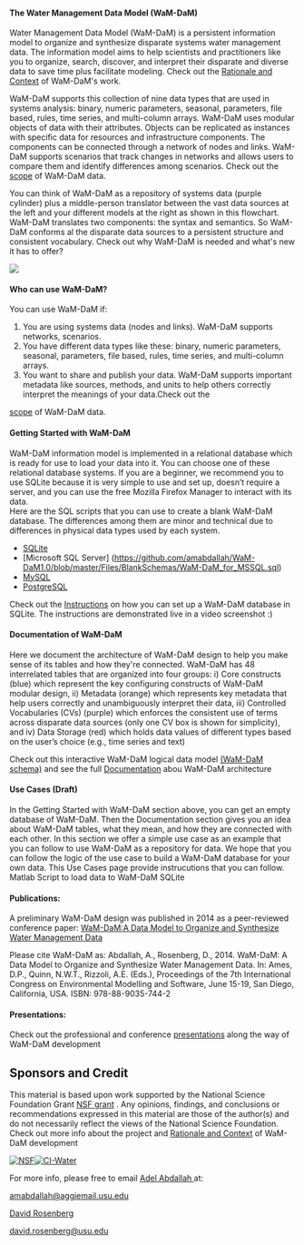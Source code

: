 #### The Water Management Data Model (WaM-DaM)

Water Management Data Model (WaM-DaM) is a persistent information model to organize and synthesize disparate systems water management data. The information model aims to help scientists and practitioners like you to organize, search, discover, and interpret their disparate and diverse data to save time plus facilitate modeling. Check out the [Rationale and Context](https://github.com/amabdallah/WaM-DaM/blob/master/docs/Rationale_Context.md) of WaM-DaM's work.

WaM-DaM supports this collection of nine data types that are used in systems analysis: binary, numeric parameters, seasonal, parameters, file based, rules, time series, and multi-column arrays. WaM-DaM uses modular objects of data with their attributes. Objects can be replicated as instances with specific data for resources and infrastructure components. The components can be connected through a network of nodes and links. WaM-DaM supports scenarios that track changes in networks and allows users to compare them and identify differences among scenarios. Check out the [scope](https://github.com/amabdallah/WaM-DaM/blob/master/docs/Scope.md) of WaM-DaM data.   

You can think of WaM-DaM as a repository of systems data (purple cylinder) plus a middle-person translator between the vast data sources at the left and your different models at the right as shown in this flowchart. WaM-DaM translates two components: the syntax and semantics. So WaM-DaM conforms al the disparate data sources to a persistent structure and consistent vocabulary. Check out why WaM-DaM is needed and what's new it has to offer? 

![](https://github.com/amabdallah/WaM-DaM1.0/blob/master/Files/WIKI/WaM-DaM.jpg)


#### Who can use WaM-DaM?
You can use WaM-DaM if:   
1. You are using systems data (nodes and links). WaM-DaM supports networks, scenarios.  
2. You have different data types like these: binary, numeric parameters, seasonal, parameters, file based, rules, time series, and multi-column arrays.  
3. You want to share and publish your data. WaM-DaM supports important metadata like sources, methods, and units to help others correctly interpret the meanings of your data.Check out the 


[scope](https://github.com/amabdallah/WaM-DaM/blob/master/docs/Scope.md) of WaM-DaM data.  

#### Getting Started with WaM-DaM
 
WaM-DaM information model is implemented in a relational database which is ready for use to load your data into it. You can choose one of these relational database systems. If you are a beginner, we recommend you to use SQLite because it is very simple to use and set up, doesn’t require a server, and you can use the free Mozilla Firefox Manager to interact with its data.  
Here are the SQL scripts that you can use to create a blank WaM-DaM database. The differences among them are minor and technical due to differences in physical data types used by each system.
* [SQLite](https://github.com/amabdallah/WaM-DaM1.0/blob/master/Files/BlankSchemas/WaM-DaM_for_SQLite.sql)
* [Microsoft SQL Server] (https://github.com/amabdallah/WaM-DaM1.0/blob/master/Files/BlankSchemas/WaM-DaM_for_MSSQL.sql)
* [MySQL](https://github.com/amabdallah/WaM-DaM1.0/blob/master/Files/BlankSchemas/WaM-DaM_for_MySQL.sql)
* [PostgreSQL](https://github.com/amabdallah/WaM-DaM1.0/blob/master/Files/BlankSchemas/WaM-DaM_for_PostgreSQL.sql)

Check out the [Instructions](https://github.com/amabdallah/WaM-DaM/blob/master/docs/SQLite_Instructions.md) on how you can set up a WaM-DaM database in SQLite. The instructions are demonstrated live in a video screenshot :)

#### Documentation of WaM-DaM
Here we document the architecture of WaM-DaM design to help you make sense of its tables and how they're connected. WaM-DaM has 48 interrelated tables that are organized into four groups: i) Core constructs (blue) which represent the key configuring constructs of WaM-DaM modular design, ii) Metadata (orange) which represents key metadata that help users correctly and unambiguously interpret their data, iii) Controlled Vocabularies (CVs) (purple) which enforces the consistent use of terms across disparate data sources (only one CV box is shown for simplicity), and iv) Data Storage (red) which holds data values of different types based on the user’s choice (e.g., time series and text)

Check out this interactive WaM-DaM logical data model <a href="http://amabdallah.github.io/WaM-DaM/" target="_blank">(WaM-DaM schema)</a> and see the full [Documentation](https://github.com/amabdallah/WaM-DaM/blob/master/docs/Documentation.md) abou WaM-DaM architecture

#### Use Cases (Draft)
In the Getting Started with WaM-DaM section above, you can get an empty database of WaM-DaM. Then the Documentation section gives you an idea about WaM-DaM tables, what they mean, and how they are connected with each other. In this section we offer a simple use case as an example that you can follow to use WaM-DaM as a repository for data. We hope that you can follow the logic of the use case to build a WaM-DaM database for your own data. This Use Cases page provide instrucutions that you can follow.  
Matlab Script to load data to WaM-DaM SQLite 


#### Publications:
A preliminary WaM-DaM design was published in 2014 as a peer-reviewed conference paper:
<a href="http://www.iemss.org/sites/iemss2014/papers/iemss2014_submission_406.pdf" target="_blank">WaM-DaM:A Data Model to Organize and Synthesize Water Management Data</a> 


Please cite WaM-DaM as:
Abdallah, A., Rosenberg, D., 2014. WaM-DaM: A Data Model to Organize and Synthesize Water Management Data. In: Ames, D.P., Quinn, N.W.T., Rizzoli, A.E. (Eds.), Proceedings of the 7th International Congress on Environmental Modelling and Software, June 15-19, San Diego, California, USA. ISBN: 978-88-9035-744-2

#### Presentations:
Check out the professional and conference [presentations](https://github.com/amabdallah/WaM-DaM/blob/master/docs/Presentations.md) along the way of WaM-DaM development 

## Sponsors and Credit 
This material is based upon work supported by the National Science Foundation Grant <a href="http://www.nsf.gov/awardsearch/showAward?AWD_ID=1135482" target="_blank">NSF grant</a> . Any opinions, findings, and conclusions or recommendations expressed in this material are those of the author(s) and do not necessarily reflect the views of the National Science Foundation. Check out more info about the project and [Rationale and Context](https://github.com/amabdallah/WaM-DaM/blob/master/docs/Rationale_Context.md) of WaM-DaM development


[![NSF](http://www.nsf.gov/images/logos/nsf1v.jpg)](http://www.nsf.gov/awardsearch/showAward?AWD_ID=1135482&HistoricalAwards=false)[![CI-Water](http://ci-water.org/images/logo/ciwater.png)](http://ci-water.org/)


For more info, please free to email <a href="http://www.engr.usu.edu/cee/faculty/derosenberg/students.htm" target="_blank"> Adel Abdallah </a> at:

amabdallah@aggiemail.usu.edu

<a href="http://www.engr.usu.edu/cee/faculty/derosenberg/" target="_blank"> David Rosenberg </a>

david.rosenberg@usu.edu

